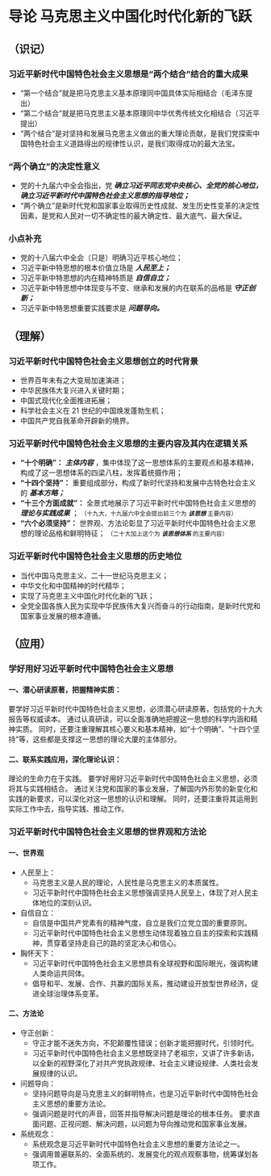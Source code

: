 # 导论 马克思主义中国化时代化新的飞跃

## （识记）

### 习近平新时代中国特色社会主义思想是“两个结合”结合的重大成果

- “第一个结合”就是把马克思主义基本原理同中国具体实际相结合（毛泽东提出）
- “第二个结合”就是把马克思主义基本原理同中华优秀传统文化相结合（习近平提出）
- “两个结合”是对坚持和发展马克思主义做出的重大理论贡献，是我们党探索中国特色社会主义道路得出的规律性认识，是我们取得成功的最大法宝。

### “两个确立”的决定性意义

- 党的十九届六中全会指出，党
  ***确立习近平同志党中央核心、全党的核心地位，确立习近平新时代中国特色社会主义思想的指导地位；***
- “两个确立”是新时代党和国家事业取得历史性成就、发生历史性变革的决定性因素，是党和人民对一切不确定性的最大确定性、最大底气、最大保证。

### 小点补充

- 党的十八届六中全会（只是）明确习近平核心地位；
- 习近平新中特思想的根本价值立场是 ***人民至上；***
- 习近平新中特思想的内在精神特质是 ***自信自立；***
- 习近平新中特思想中体现变与不变、继承和发展的内在联系的品格是 ***守正创新；***
- 习近平新中特思想重要实践要求是 ***问题导向。***

## （理解）

### 习近平新时代中国特色社会主义思想创立的时代背景

- 世界百年未有之大变局加速演进；
- 中华民族伟大复兴进入关键时期；
- 中国式现代化全面推进拓展；
- 科学社会主义在 21 世纪的中国焕发蓬勃生机；
- 中国共产党自我革命开辟新的境界。

### 习近平新时代中国特色社会主义思想的主要内容及其内在逻辑关系

- **“十个明确”：** ***主体内容*** ，集中体现了这一思想体系的主要观点和基本精神，构成了这一思想体系的四梁八柱，发挥着统摄作用；
- **“十四个坚持”：** 重要组成部分，构成了新时代坚持和发展中古特色社会主义的 ***基本方略；***
- **“十三个方面成就”：** 全景式地展示了习近平新时代中国特色社会主义思想的 ***理论与实践成果*** ；
  <small>（十九大，十九届六中全会提出前三个为 ***该思想*** 主要内容）</small>
- **“六个必须坚持”：** 世界观、方法论彰显了习近平新时代中国特色社会主义思想的理论品格和鲜明特征；
  <small>（二十大加上这个为 ***该思想体系*** 的主要内容）</small>

### 习近平新时代中国特色社会主义思想的历史地位

- 当代中国马克思主义、二十一世纪马克思主义；
- 中华文化和中国精神的时代精华；
- 实现了马克思主义中国化时代化新的飞跃；
- 全党全国各族人民为实现中华民族伟大复兴而奋斗的行动指南，是新时代党和国家事业发展的根本遵循。

## （应用）

### 学好用好习近平新时代中国特色社会主义思想

#### 一、潜心研读原著，把握精神实质：

要学好习近平新时代中国特色社会主义思想，必须潜心研读原著，包括党的十九大报告等权威读本。
通过认真研读，可以全面准确地把握这一思想的科学内涵和精神实质。
同时，还要注重理解其核心要义和基本精神，如“十个明确”、“十四个坚持”等，这些都是支撑这一思想的理论大厦的主体部分。

#### 二、联系实践应用，深化理论认识：

理论的生命力在于实践。
要学好用好习近平新时代中国特色社会主义思想，必须将其与实践相结合。
通过关注党和国家的事业发展，了解国内外形势的新变化和实践的新要求，可以深化对这一思想的认识和理解。
同时，还要注重将其运用到实际工作中去，指导实践、推动工作。

### 习近平新时代中国特色社会主义思想的世界观和方法论

#### 一、世界观

- 人民至上：
  + 马克思主义是人民的理论，人民性是马克思主义的本质属性。
  + 习近平新时代中国特色社会主义思想强调坚持人民至上，体现了对人民主体地位的深刻认识。
- 自信自立：
  + 自信是中国共产党素有的精神气度，自立是我们立党立国的重要原则。
  + 习近平新时代中国特色社会主义思想生动体现着独立自主的探索和实践精神，贯穿着坚持走自己的路的坚定决心和信心。
- 胸怀天下：
  + 习近平新时代中国特色社会主义思想具有全球视野和国际眼光，强调构建人类命运共同体。
  + 倡导和平、发展、合作、共赢的国际关系，推动建设开放型世界经济，促进全球治理体系变革。

#### 二、方法论

- 守正创新：
  + 守正才能不迷失方向，不犯颠覆性错误；创新才能把握时代，引领时代。
  + 习近平新时代中国特色社会主义思想既坚持了老祖宗，又讲了许多新话，以全新的视野深化了对共产党执政规律、社会主义建设规律、人类社会发展规律的认识。
- 问题导向：
  + 坚持问题导向是马克思主义的鲜明特点，也是习近平新时代中国特色社会主义思想的重要方法论。
  + 强调问题是时代的声音，回答并指导解决问题是理论的根本任务。
    要求直面问题、正视问题、解决问题，以问题为导向推动党和国家事业发展。
- 系统观念：
  + 系统观念是习近平新时代中国特色社会主义思想的重要方法论之一。
  + 强调用普遍联系的、全面系统的、发展变化的观点观察事物，统筹谋划各项工作。
